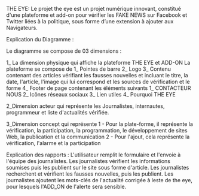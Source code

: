 THE EYE: Le projet the eye est un projet numérique innovant, constitué d'une plateforme et add-on pour vérifier les FAKE NEWS sur Facebook et Twitter liées à la politique, sous forme d’une extension à ajouter aux  Navigateurs.


Explication du Diagramme :

Le diagramme se compose de 03 dimensions :

1_ La dimension physique qui affiche la plateforme THE EYE et ADD-ON
La plateforme se compose de
1_ Pointes de barre
2_ Logo
3_ Contenu contenant des articles vérifiant les fausses nouvelles et incluant le titre, la date, l'article, l'image qui lui correspond et les sources de vérification et le forme
4_ Footer de page contenant les éléments suivants
1_ CONTACTEUR NOUS
2_ Icônes réseaux sociaux
3_ Lien utiles
4_ Pourquoi THE EYE

2_Dimension acteur qui représente les Journalistes, internautes, programmeur et liste d'actualités vérifiée.

3_Dimension concept qui représente
1 - Pour la plate-forme, il représente la vérification, la participation, la programmation, le développement de sites Web, la publication et la communication
2 - Pour l'ajout, cela représente la vérification, l'alarme et la participation

Explication des rapports :
L'utilisateur remplit le formulaire et l'envoie à l'équipe des journalistes.
Les journalistes vérifient les informations soumises puis les publient sur le site sous forme d'article.
Les journalistes recherchent et vérifient les fausses nouvelles, puis les publient.
Les journalistes ajoutent les mots-clés de l'actualité corrigée à leste de the eye, pour lesquels l'ADD_ON de l'alerte sera sensible.
